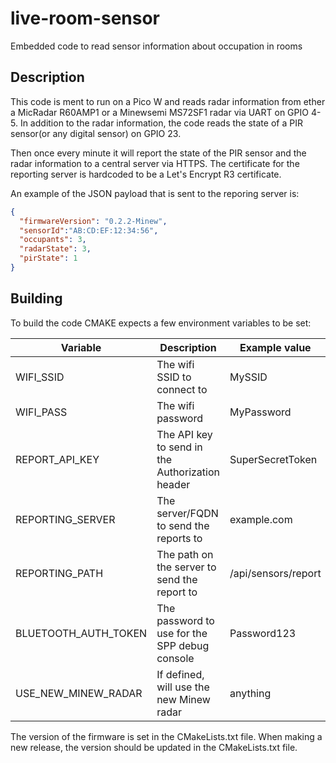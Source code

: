 # live-room-sensor
Embedded code to read sensor information about occupation in rooms

## Description
This code is ment to run on a Pico W and reads radar information from ether a MicRadar R60AMP1 or a Minewsemi MS72SF1 radar via UART on GPIO 4-5.
In addition to the radar information, the code reads the state of a PIR sensor(or any digital sensor) on GPIO 23.

Then once every minute it will report the state of the PIR sensor and the radar information to a central server via HTTPS.
The certificate for the reporting server is hardcoded to be a Let's Encrypt R3 certificate.

An example of the JSON payload that is sent to the reporing server is:
```json
{
  "firmwareVersion": "0.2.2-Minew",
  "sensorId":"AB:CD:EF:12:34:56",
  "occupants": 3,
  "radarState": 3,
  "pirState": 1
}
```

## Building
To build the code CMAKE expects a few environment variables to be set:

| Variable             | Description                                     | Example value       |
|----------------------|-------------------------------------------------|---------------------|
| WIFI_SSID            | The wifi SSID to connect to                     | MySSID              |
| WIFI_PASS            | The wifi password                               | MyPassword          |
| REPORT_API_KEY       | The API key to send in the Authorization header | SuperSecretToken    |
| REPORTING_SERVER     | The server/FQDN to send the reports to          | example.com         |
| REPORTING_PATH       | The path on the server to send the report to    | /api/sensors/report |
| BLUETOOTH_AUTH_TOKEN | The password to use for the SPP debug console   | Password123         |
| USE_NEW_MINEW_RADAR  | If defined, will use the new Minew radar        | anything            |

The version of the firmware is set in the CMakeLists.txt file.
When making a new release, the version should be updated in the CMakeLists.txt file.




 
